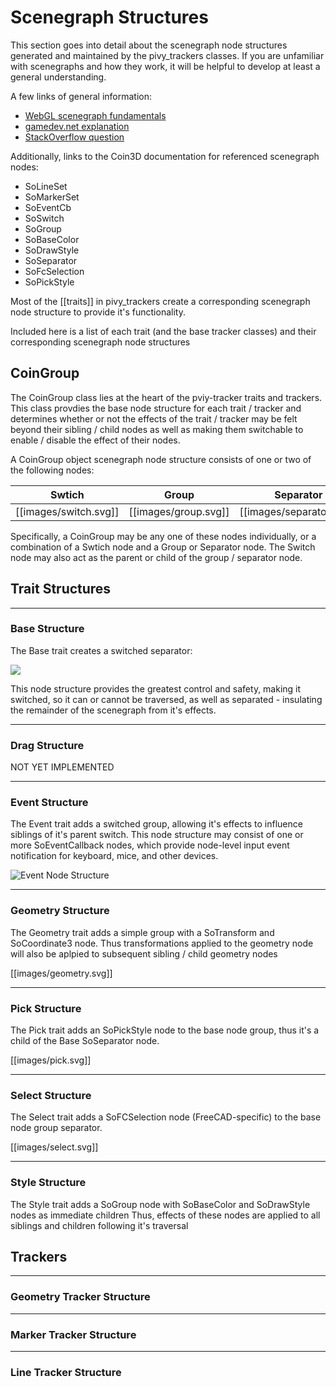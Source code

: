 # Scenegraph Structures

This section goes into detail about the scenegraph node structures generated and maintained by the pivy_trackers classes.  If you are unfamiliar with scenegraphs and how they work, it will be helpful to develop at least a general understanding.  

A few links of general information:

* [WebGL scenegraph fundamentals](https://webglfundamentals.org/webgl/lessons/webgl-scene-graph.html)
* [gamedev.net explanation](http://archive.gamedev.net/archive/reference/programming/features/scenegraph/index.html)
* [StackOverflow question](https://stackoverflow.com/questions/5319282/game-engines-what-are-scene-graphs)


Additionally, links to the Coin3D documentation for referenced scenegraph nodes:

* SoLineSet
* SoMarkerSet
* SoEventCb
* SoSwitch
* SoGroup
* SoBaseColor
* SoDrawStyle
* SoSeparator
* SoFcSelection
* SoPickStyle

Most of the [[traits]] in pivy_trackers create a corresponding scenegraph node structure to provide it's functionality.

Included here is a list of each trait (and the base tracker classes) and their corresponding scenegraph node structures

## CoinGroup

The CoinGroup class lies at the heart of the pviy-tracker traits and trackers.  This class provdies the base node structure
for each trait / tracker and determines whether or not the effects of the trait / tracker may be felt beyond
their sibling / child nodes as well as making them switchable to enable / disable the effect of their nodes.

A CoinGroup object  scenegraph node structure consists of one or two of the following nodes:

Swtich | Group | Separator 
-------|-------|----------
[[images/switch.svg]] | [[images/group.svg]] | [[images/separator.svg]]

Specifically, a CoinGroup may be any one of these nodes individually, or a combination of a Swtich node and a Group or Separator node.
The Switch node may also act as the parent or child of the group / separator node.

## Trait Structures
***
### Base Structure

The Base trait creates a switched separator:

<img src="images/switch-separator.svg" align="center">
<!-- ![Base Node Structure](images/switch-separator.svg) -->

This node structure provides the greatest control and safety, making it switched, so it can or cannot be traversed,
as well as separated - insulating the remainder of the scenegraph from it's effects.
***
### Drag Structure

 NOT YET IMPLEMENTED
***
### Event Structure

The Event trait adds a switched group, allowing it's effects to influence siblings of it's parent switch.
This node structure may consist of one or more SoEventCallback nodes, which provide node-level input event notification
for keyboard, mice, and other devices.


![Event Node Structure](images/event.svg)
***
### Geometry Structure

The Geometry trait adds a simple group with a SoTransform and SoCoordinate3 node.  Thus transformations applied
to the geometry node will also be aplpied to subsequent sibling / child geometry nodes


[[images/geometry.svg]]

***
### Pick Structure

The Pick trait adds an SoPickStyle node to the base node group, thus it's a child of the Base SoSeparator node.


[[images/pick.svg]]

***
### Select Structure

The Select trait adds a SoFCSelection node (FreeCAD-specific) to the base node group separator.


[[images/select.svg]]

***
### Style Structure

The Style trait adds a SoGroup node with SoBaseColor and SoDrawStyle nodes as immediate children
Thus, effects of these nodes are applied to all siblings and children following it's traversal

## Trackers
***
### Geometry Tracker Structure
***
### Marker Tracker Structure
***
### Line Tracker Structure